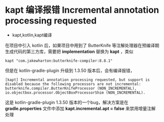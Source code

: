 # kapt 编译报错 Incremental annotation processing requested
- kapt,kotlin,kapt编译

在项目中引入 kotlin 后，如果项目中用到了 ButterKnife 等注解处理器在预编译期生成代码的第三方库，需要把 **implementation** 替换为 **kapt** ，类似

    kapt "com.jakewharton:butterknife-compiler:8.8.1"

但是在 kotlin-gradle-plugin 升级到 1.3.50 版本后，会有编译报错，

    [kapt] Incremental annotation processing requested, but support is disabled because the following processors are not incremental: 
    butterknife.compiler.ButterKnifeProcessor (NON_INCREMENTAL), 
    io.objectbox.processor.ObjectBoxProcessorShim (NON_INCREMENTAL).

这是 kotlin-gradle-plugin 1.3.50 版本的一个bug，解决方案是在 **gradle.properties** 文件中添加 **kapt.incremental.apt = false** 来禁用增量注解处理